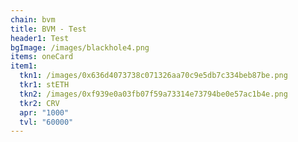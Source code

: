 ```yaml
---
chain: bvm
title: BVM - Test
header1: Test
bgImage: /images/blackhole4.png
items: oneCard
item1:
  tkn1: /images/0x636d4073738c071326aa70c9e5db7c334beb87be.png
  tkr1: stETH
  tkn2: /images/0xf939e0a03fb07f59a73314e73794be0e57ac1b4e.png
  tkr2: CRV
  apr: "1000"
  tvl: "60000"
---
```

